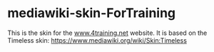 # mediawiki-skin-ForTraining
This is the skin for the www.4training.net website. It is based on the Timeless skin:
https://www.mediawiki.org/wiki/Skin:Timeless
